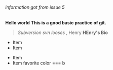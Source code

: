 ###### information got from issue 5 

**Hello world**
**This is a good basic practice of git.**
>*Subversion svn looses* , Henry
__HEnry's Bio__
* Item
* Item

- Item
- Item
favorite color === b
